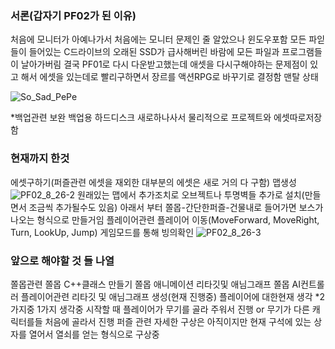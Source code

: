 ### 서론(갑자기 PF02가 된 이유)

처음에 모니터가 아예나가서 처음에는 모니터 문제인 줄 알았으나
윈도우포함 모든 파읻들이 들어있는 C드라이브의 오래된 SSD가 급사해버린 바람에 모든 파일과 프로그램들이 날아가버림
결국 PF01로 다시 다운받고했는데 애셋을 다시구해야하는 문제점이 있고 해서 에셋을 있는데로 빨리구하면서 장르를 액션RPG로 바꾸기로 결정함
맨탈 상태

![So_Sad_PePe](https://github.com/user-attachments/assets/bf2dd87e-f466-47a8-82f2-5850a61b1578)




*백업관련 보완
백업용 하드디스크 새로하나사서 물리적으로 프로젝트와 에셋따로저장함 

### 현재까지 한것
에셋구하기(퍼즐관련 에셋을 재외한 대부분의 에셋은 새로 거의 다 구함)
맵생성
![PF02_8_26-2](https://github.com/user-attachments/assets/e800d2ce-c8be-42c5-ae48-4a71316fb69e)
원래있는 맵에서 추가조치로 오브젝트나 투명벽들 추가로 설치(만들면서 조금씩 추가될수도 있음)
아래서 부터 쫄몹-간단한퍼즐-건물내로 들어가면 보스가 나오는 형식으로 만들거임
플레이어관련
플레이어 이동(MoveForward, MoveRight, Turn, LookUp, Jump)
게임모드를 통해 빙의확인
![PF02_8_26-3](https://github.com/user-attachments/assets/80641856-23ec-4149-b1dd-170e5a89dd27)

### 앞으로 해야할 것 들 나열
쫄몹관련
쫄몹 C++클래스 만들기
쫄몹 애니메이션 리타깃및 애님그래프
쫄몹 AI컨트롤러
플레이어관련
리타깃 및 애님그래프 생성(현재 진행중)
플레이어에 대한현재 생각
*2가지중 1가지 생각중 시작할 때 플레이어가 무기를 골라 주워서 진행 or 무기가 다른 캐릭터를들 처음에 골라서 진행
퍼즐 관련
자세한 구상은 아직이지만 현재 구석에 있는 상자를 열어서 열쇠를 얻는 형식으로 구상중
